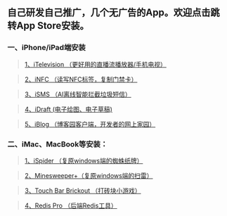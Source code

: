 ## 自己研发自己推广，几个无广告的App。欢迎点击跳转App Store安装。
### 一、iPhone/iPad端安装
>[1、iTelevision （更好用的直播流播放器/手机电视）](https://apps.apple.com/cn/app/itelevision/id6443470500)

>[2、iNFC （读写NFC标签，复制门禁卡）](https://apps.apple.com/cn/app/infc/id1562054959)

>[3、iSMS （AI离线智能拦截垃圾短信）](https://apps.apple.com/cn/app/isms/id1610118657)

>[4、iDraft (电子绘图、电子草稿)](https://apps.apple.com/cn/app/idraft/id1555981466)

>[5、iBlog （博客园客户端，开发者的网上家园）](https://apps.apple.com/cn/app/iblog/id1571216825)
### 二、iMac、MacBook等安装：
>[1、iSpider （复原windows端的蜘蛛纸牌）](https://apps.apple.com/cn/app/spider-card/id1579985010?mt=12)

>[2、Minesweeper+（复原windows端的扫雷）](https://apps.apple.com/cn/app/minesweeper/id1576828278?mt=12)

>[3、Touch Bar Brickout （打砖块小游戏）](https://apps.apple.com/cn/app/touch-bar-brickout/id1582094533?mt=12)

>[4、Redis Pro （后端Redis工具）](https://apps.apple.com/cn/app/redis-pro/id1576996455?mt=12b)
